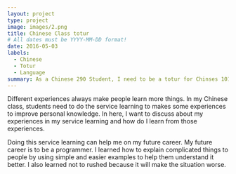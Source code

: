 ```yaml
---
layout: project
type: project
image: images/2.png
title: Chinese Class totur
# All dates must be YYYY-MM-DD format!
date: 2016-05-03
labels:
  - Chinese
  - Totur
  - Language
summary: As a Chinese 290 Student, I need to be a totur for Chinses 101 or 102 class. This is a service learning project to help us to learning about how to be a teacher.
---
```

  
   Different experiences always make people learn more things. In my Chinese class, students need to do the service learning to makes some experiences to improve personal knowledge. In here, I want to discuss about my experiences in my service learning and how do I learn from those experiences.
   
   Doing this service learning can help me on my future career. My future career is to be a programmer. I learned how to explain complicated things to people by using simple and easier examples to help them understand it better. I also learned not to rushed because it will make the situation worse.
